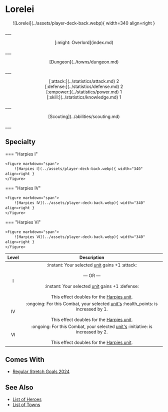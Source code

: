 # Lorelei

<p style="text-align: center;" markdown>![Lorelei](../assets/player-deck-back.webp){ width=340 align=right }</p>
___
<p style="text-align: center;" markdown>[:might: Overlord](index.md)</p>
___
<p style="text-align: center;" markdown>[Dungeon](../towns/dungeon.md)</p>
___

<p style="text-align: center;" markdown>[:attack:](../statistics/attack.md)&nbsp;2</br>[:defense:](../statistics/defense.md)&nbsp;2</br>[:empower:](../statistics/power.md)&nbsp;1</br>[:skill:](../statistics/knowledge.md)&nbsp;1</p>
___
<p style="text-align: center;" markdown>[Scouting](../abilities/scouting.md)</p>
___

## Specialty

=== "Harpies Ⅰ"

    <figure markdown="span">
        ![Harpies Ⅰ](../assets/player-deck-back.webp){ width="340" align=right }
    </figure>

=== "Harpies Ⅳ"

    <figure markdown="span">
        ![Harpies Ⅳ](../assets/player-deck-back.webp){ width="340" align=right }
    </figure>

=== "Harpies Ⅵ"

    <figure markdown="span">
        ![Harpies Ⅵ](../assets/player-deck-back.webp){ width="340" align=right }
    </figure>


| Level | Description |
| :---: | :---: |
| Ⅰ | :instant: Your selected [unit](../units/index.md) gains +1 :attack:<br><br>— OR —<br><br>:instant: Your selected [unit](../units/index.md) gains +1 :defense:<br><br>This effect doubles for the [Harpies unit](../units/harpies.md). |
| Ⅳ | :ongoing: For this Combat, your selected [unit's](../units/index.md) :health_points: is increased by 1.<br><br>This effect doubles for the [Harpies unit](../units/harpies.md). |
| Ⅵ | :ongoing: For this Combat, your selected [unit's](../units/index.md) :initiative: is increased by 2.<br><br>This effect doubles for the [Harpies unit](../units/harpies.md). |


## Comes With

- [Regular Stretch Goals 2024](../content/regular_stretch_goals.md)


## See Also

- [List of Heroes](index.md)
- [List of Towns](../towns/index.md)

